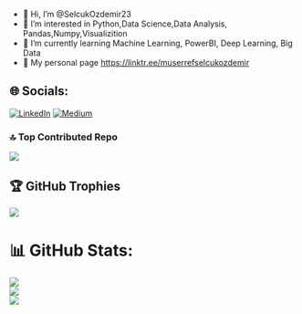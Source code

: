 - 👋 Hi, I’m @SelcukOzdemir23
- 👀 I’m interested in Python,Data Science,Data Analysis, Pandas,Numpy,Visualizition
- 🌱 I’m currently learning Machine Learning, PowerBI, Deep Learning, Big Data
- 📝 My personal page https://linktr.ee/muserrefselcukozdemir

## 🌐 Socials:
 [![LinkedIn](https://img.shields.io/badge/LinkedIn-%230077B5.svg?logo=linkedin&logoColor=white)](https://www.linkedin.com/in/muserref-selcuk-ozdemir/) [![Medium](https://img.shields.io/badge/Medium-12100E?logo=medium&logoColor=white)](https://medium.com/@muserrefselcuk) 


### 🔝 Top Contributed Repo
![](https://github-contributor-stats.vercel.app/api?username=SelcukOzdemir23&limit=5&theme=tokyonight&combine_all_yearly_contributions=true)

## 🏆 GitHub Trophies
![](https://github-profile-trophy.vercel.app/?username=SelcukOzdemir23&theme=radical&no-frame=false&no-bg=false&margin-w=4)

# 📊 GitHub Stats:
![](https://github-readme-stats.vercel.app/api?username=SelcukOzdemir23&theme=dark&hide_border=false&include_all_commits=true&count_private=false)<br/>
![](https://github-readme-streak-stats.herokuapp.com/?user=SelcukOzdemir23&theme=dark&hide_border=false)<br/>
![](https://github-readme-stats.vercel.app/api/top-langs/?username=SelcukOzdemir23&theme=dark&hide_border=false&include_all_commits=true&count_private=false&layout=compact)

